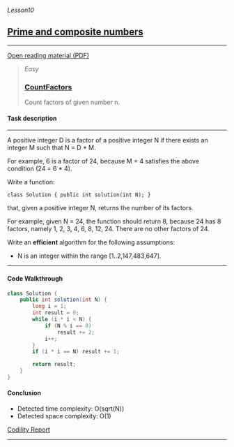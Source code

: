 _Lesson10_
## [Prime and composite numbers](https://app.codility.com/programmers/lessons/10-prime_and_composite_numbers/)

***
[Open reading material (PDF)](https://codility.com/media/train/8-PrimeNumbers.pdf)

> _Easy_
> ### [CountFactors](https://app.codility.com/programmers/lessons/10-prime_and_composite_numbers/count_factors/)
> Count factors of given number n.

#### Task description
***
A positive integer D is a factor of a positive integer N if there exists an integer M such that N = D * M.

For example, 6 is a factor of 24, because M = 4 satisfies the above condition (24 = 6 * 4).

Write a function:

    class Solution { public int solution(int N); }

that, given a positive integer N, returns the number of its factors.

For example, given N = 24, the function should return 8, because 24 has 8 factors, namely 1, 2, 3, 4, 6, 8, 12, 24. There are no other factors of 24.

Write an **efficient** algorithm for the following assumptions:

* N is an integer within the range [1..2,147,483,647].
***

#### Code Walkthrough
```java
class Solution {
    public int solution(int N) {
        long i = 1;
        int result = 0;
        while (i * i < N) {
            if (N % i == 0)
                result += 2;
            i++;
        }
        if (i * i == N) result += 1;

        return result;
    }
}
```

#### Conclusion
* Detected time complexity: O(sqrt(N))
* Detected space complexity: O(1)

[Codility Report](https://app.codility.com/demo/results/trainingPK74BK-RGW/)

***
